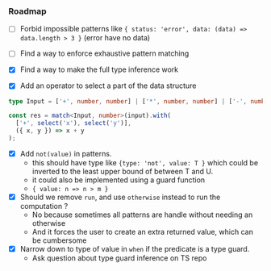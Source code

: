 ### Roadmap

- [ ] Forbid impossible patterns like `{ status: 'error', data: (data) => data.length > 3 }` (error have no data)

- [ ] Find a way to enforce exhaustive pattern matching
- [x] Find a way to make the full type inference work
- [x] Add an operator to select a part of the data structure

```ts
type Input = ['+', number, number] | ['*', number, number] | ['-', number];

const res = match<Input, number>(input).with(
  ['+', select('x'), select('y')],
  ({ x, y }) => x + y
);
```

- [x] Add `not(value)` in patterns.
  - this should have type like `{type: 'not', value: T }` which could be inverted to
    the least upper bound of between T and U.
  - it could also be implemented using a guard function
  - `{ value: n => n > m }`
- [x] Should we remove `run`, and use `otherwise` instead to run the computation ?
  - No because sometimes all patterns are handle without needing an otherwise
  - And it forces the user to create an extra returned value, which can be cumbersome
- [x] Narrow down to type of value in `when` if the predicate is a type guard.
  - Ask question about type guard inference on TS repo
